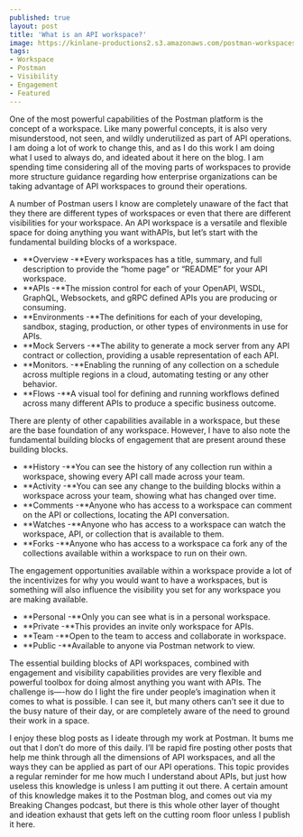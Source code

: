 ```yaml
---
published: true
layout: post
title: 'What is an API workspace?'
image: https://kinlane-productions2.s3.amazonaws.com/postman-workspaces-building-blocks.png
tags:
- Workspace
- Postman
- Visibility
- Engagement
- Featured
---
```

One of the most powerful capabilities of the Postman platform is the concept of a workspace. Like many powerful concepts, it is also very misunderstood, not seen, and wildly underutilized as part of API operations. I am doing a lot of work to change this, and as I do this work I am doing what I used to always do, and ideated about it here on the blog. I am spending time considering all of the moving parts of workspaces to provide more structure guidance regarding how enterprise organizations can be taking advantage of API workspaces to ground their operations. 

A number of Postman users I know are completely unaware of the fact that they there are different types of workspaces or even that there are different visibilities for your workspace. An API workspace is a versatile and flexible space for doing anything you want withAPIs, but let’s start with the fundamental building blocks of a workspace.

- **Overview -**Every workspaces has a title, summary, and full description to provide the “home page” or “README” for your API workspace.
- **APIs -**The mission control for each of your OpenAPI, WSDL, GraphQL, Websockets, and gRPC defined APIs you are producing or consuming.
- **Environments -**The definitions for each of your developing, sandbox, staging, production, or other types of environments in use for APIs.
- **Mock Servers -**The ability to generate a mock server from any API contract or collection, providing a usable representation of each API.
- **Monitors. -**Enabling the running of any collection on a schedule across multiple regions in a cloud, automating testing or any other behavior.
- **Flows -**A visual tool for defining and running workflows defined across many different APIs to produce a specific business outcome.

There are plenty of other capabilities available in a workspace, but these are the base foundation of any workspace. However, I have to also note the fundamental building blocks of engagement that are present around these building blocks.

- **History -**You can see the history of any collection run within a workspace, showing every API call made across your team.
- **Activity -**You can see any change to the building blocks within a workspace across your team, showing what has changed over time.
- **Comments -**Anyone who has access to a workspace can comment on the API or collections, locating the API conversation.
- **Watches -**Anyone who has access to a workspace can watch the workspace, API, or collection that is available to them.
- **Forks -**Anyone who has access to a workspace ca fork any of the collections available within a workspace to run on their own.

The engagement opportunities available within a workspace provide a lot of the incentivizes for why you would want to have a workspaces, but is something will also influence the visibility you set for any workspace you are making available.

- **Personal -**Only you can see what is in a personal workspace.
- **Private -**This provides an invite only workspace for APIs.
- **Team -**Open to the team to access and collaborate in workspace.
- **Public -**Available to anyone via Postman network to view.

The essential building blocks of API workspaces, combined with engagement and visibility capabilities provides are very flexible and powerful toolbox for doing almost anything you want with APIs. The challenge is—-how do I light the fire under people’s imagination when it comes to what is possible. I can see it, but many others can’t see it due to the busy nature of their day, or are completely aware of the need to ground their work in a space.

I enjoy these blog posts as I ideate through my work at Postman. It bums me out that I don’t do more of this daily. I’ll be rapid fire posting other posts that help me think through all the dimensions of API workspaces, and all the ways they can be applied as part of our API operations. This topic provides a regular reminder for me how much I understand about APIs, but just how useless this knowledge is unless I am putting it out there. A certain amount of this knowledge makes it to the Postman blog, and comes out via my Breaking Changes podcast, but there is this whole other layer of thought and ideation exhaust that gets left on the cutting room floor unless I publish it here.

